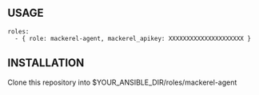 ## USAGE

    roles:
      - { role: mackerel-agent, mackerel_apikey: XXXXXXXXXXXXXXXXXXXXX }

## INSTALLATION

Clone this repository into $YOUR_ANSIBLE_DIR/roles/mackerel-agent
